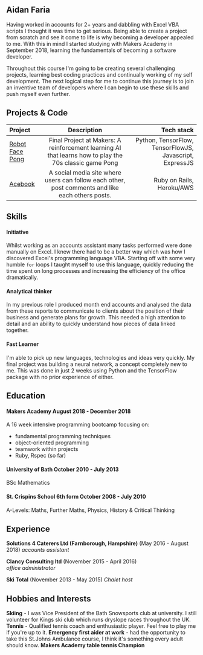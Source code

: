 ## Aidan Faria

Having worked in accounts for 2+ years and dabbling with Excel VBA scripts I thought it was time to get serious. Being able to create a project from scratch and see it come to life is why becoming a developer appealed to me. With this in mind I started studying with Makers Academy in September 2018, learning the fundamentals of becoming a software developer.

Throughout this course I'm going to be creating several challenging projects, learning best coding practices and continually working of my self development. The next logical step for me to continue this journey is to join an inventive team of developers where I can begin to use these skills and push myself even further.

## Projects & Code

| Project | Description | Tech stack |
| :--- | :------------: | ---: |
| [Robot Face Pong][1] | Final Project at Makers: A reinforcement learning AI that learns how to play the 70s classic game Pong | Python, TensorFlow, TensorFlowJS, Javascript, ExpressJS |
| [Acebook][2] | A social media site where users can follow each other, post comments and like each others posts. | Ruby on Rails, Heroku/AWS |

## Skills

#### Initiative

Whilst working as an accounts assistant many tasks performed were done manually on Excel. I knew there had to be a better way which was how I discovered Excel's programming language VBA. Starting off with some very humble ```for``` loops I taught myself to use this language, quickly reducing the time spent on long processes and increasing the efficiency of the office dramatically.

#### Analytical thinker

In my previous role I produced month end accounts and analysed the data from these reports to communicate to clients about the position of their business and generate plans for growth. This needed a high attention to detail and an ability to quickly understand how pieces of data linked together.

#### Fast Learner

I'm able to pick up new languages, technologies and ideas very quickly. My final project was building a neural network, a concept completely new to me. This was done in just 2 weeks using Python and the TensorFlow package with no prior experience of either.

## Education

#### Makers Academy August 2018 - December 2018

A 16 week intensive programming bootcamp focusing on:

- fundamental programming techniques
- object-oriented programming
- teamwork within projects
- Ruby, Rspec (so far)

#### University of Bath October 2010 - July 2013

BSc Mathematics

#### St. Crispins School 6th form October 2008 - July 2010

A-Levels: Maths, Further Maths, Physics, History & Critical Thinking

## Experience

**Solutions 4 Caterers Ltd (Farnborough, Hampshire)** (May 2016 - August 2018)
*accounts assistant*

**Clancy Consulting ltd** (November 2015 - April 2016)   
*office administrator*  

**Ski Total** (November 2013 - May 2015)
*Chalet host*

## Hobbies and Interests

**Skiing** - I was Vice President of the Bath Snowsports club at university. I still volunteer for Kings ski club which runs dryslope races throughout the UK.
**Tennis** - Qualified tennis coach and enthusiastic player. Feel free to play me if you're up to it.
**Emergency first aider at work** - had the opportunity to take this St.Johns Ambulance course, I think it's something every adult should know.
**Makers Academy table tennis Champion**

[1]: https://github.com/JonathanAndrews/robot_pong
[2]: https://github.com/NadiaAiraf/acebook-rails-the-spartans
